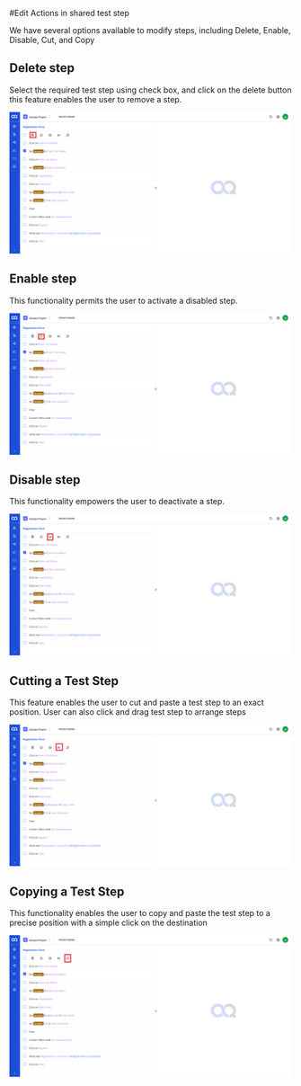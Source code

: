 #Edit Actions in shared test step

We have several options available to modify steps, including Delete, Enable, Disable, Cut, and Copy

## Delete step

Select the required test step using check box, and click on the delete button this feature enables the user to remove a step.

![Image1](./SharedImages/1.Delete%20steps%20in%20shared.png)

## Enable step

This functionality permits the user to activate a disabled step.

![Image2](./SharedImages/2.Enable%20step.png)

## Disable step

This functionality empowers the user to deactivate a step.

![Image3](./SharedImages/3.Disable%20Test%20step.png)

## Cutting a Test Step

This feature enables the user to cut and paste a test step to an exact position. User can also click and drag test step to arrange steps

![Image4](./SharedImages/4.Cut%20test%20step.png)

## Copying a Test Step

This functionality enables the user to copy and paste the test step to a precise position with a simple click on the destination

![Image5](./SharedImages/5.Copy%20test%20step.png)
